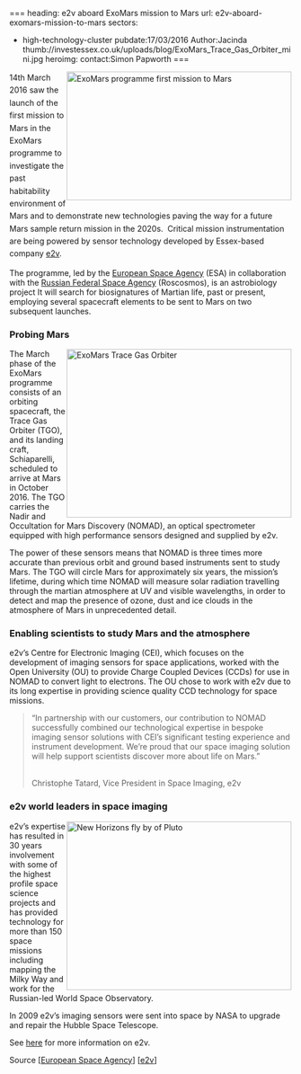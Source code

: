 ===
heading: e2v aboard ExoMars mission to Mars
url: e2v-aboard-exomars-mission-to-mars
sectors:
  - high-technology-cluster 
pubdate:17/03/2016
Author:Jacinda
thumb://investessex.co.uk/uploads/blog/ExoMars_Trace_Gas_Orbiter_mini.jpg
heroimg:
contact:Simon Papworth
===
<p><span style='line-height: 1.6;'><img alt='ExoMars programme first mission to Mars' src='http://www.investessex.co.uk/uploads/about/ExoMars_Trace_Gas_Orbiter_700.jpg' style='width: 400px; height: 229px; margin-left: 2px; margin-right: 2px; float: right;'/>14th March 2016 saw the launch of the first mission to Mars in the ExoMars programme to investigate the past habitability environment of Mars and to demonstrate new technologies paving the way for a future Mars sample return mission in the 2020s.  Critical mission instrumentation are being powered by sensor technology developed by Essex-based company <a href='http://www.e2v.com/news/e2v-aboard-exomars-trace-gas-orbiter-mission-to-mars/' target='_blank'>e2v</a>.</span></p><p>The programme, led by the <a href='http://exploration.esa.int/mars/46048-programme-overview/' target='_blank' title='European Space Agency'>European Space Agency</a> (ESA) in collaboration with the <a href='http://en.federalspace.ru/20580/' target='_blank' title='Roscosmos State Corporation'>Russian Federal Space Agency</a> (Roscosmos), is an astrobiology project It will search for biosignatures of Martian life, past or present, employing several spacecraft elements to be sent to Mars on two subsequent launches.</p><h3>Probing Mars</h3><p><img alt='ExoMars Trace Gas Orbiter' src='http://www.investessex.co.uk/uploads/about/Trace_Gas_Orbiter_Schiaparelli_and_the_ExoMars_rover_at_Mars_400.jpg' style='width: 400px; height: 300px; margin-left: 2px; margin-right: 2px; float: right;'/>The March phase of the ExoMars programme consists of an orbiting spacecraft, the Trace Gas Orbiter (TGO), and its landing craft, Schiaparelli, scheduled to arrive at Mars in October 2016. The TGO carries the Nadir and Occultation for Mars Discovery (NOMAD), an optical spectrometer equipped with high performance sensors designed and supplied by e2v.</p><p>The power of these sensors means that NOMAD is three times more accurate than previous orbit and ground based instruments sent to study Mars. The TGO will circle Mars for approximately six years, the mission’s lifetime, during which time NOMAD will measure solar radiation travelling through the martian atmosphere at UV and visible wavelengths, in order to detect and map the presence of ozone, dust and ice clouds in the atmosphere of Mars in unprecedented detail.</p><h3>Enabling scientists to study Mars and the atmosphere</h3><p>e2v’s Centre for Electronic Imaging (CEI), which focuses on the development of imaging sensors for space applications, worked with the Open University (OU) to provide Charge Coupled Devices (CCDs) for use in NOMAD to convert light to electrons. The OU chose to work with e2v due to its long expertise in providing science quality CCD technology for space missions.</p><blockquote><p>“In partnership with our customers, our contribution to NOMAD successfully combined our technological expertise in bespoke imaging sensor solutions with CEI’s significant testing experience and instrument development. We’re proud that our space imaging solution will help support scientists discover more about life on Mars.”</p><p><br/>Christophe Tatard, Vice President in Space Imaging, e2v</p></blockquote><h3>e2v world leaders in space imaging</h3><p><img alt='New Horizons fly by of Pluto' src='http://www.investessex.co.uk/uploads/about/New-Horizons-Fly-by-of-Pluto_400.jpg' style='width: 400px; height: 300px; margin-left: 2px; margin-right: 2px; float: right;'/>e2v’s expertise has resulted in 30 years involvement with some of the highest profile space science projects and has provided technology for more than 150 space missions including mapping the Milky Way and work for the Russian-led World Space Observatory.</p><p>In 2009 e2v’s imaging sensors were sent into space by NASA to upgrade and repair the Hubble Space Telescope.</p><p>See <a href='http://www.investessex.co.uk/studies/case-studies/e2v-technologies/' target='_blank'>here</a> for more information on e2v.</p><p>Source [<a href='http://exploration.esa.int/mars/46048-programme-overview/'>European Space Agency</a>] [<a href='http://www.e2v.com/news/e2v-aboard-exomars-trace-gas-orbiter-mission-to-mars/'>e2v</a>]</p>